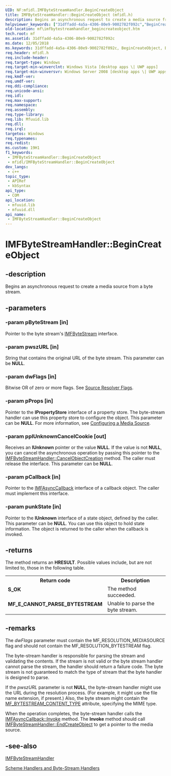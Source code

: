 ```yaml
---
UID: NF:mfidl.IMFByteStreamHandler.BeginCreateObject
title: IMFByteStreamHandler::BeginCreateObject (mfidl.h)
description: Begins an asynchronous request to create a media source from a byte stream.
helpviewer_keywords: ["31dffadd-4a5a-4306-80e9-9002782f092c","BeginCreateObject","BeginCreateObject method [Media Foundation]","BeginCreateObject method [Media Foundation]","IMFByteStreamHandler interface","IMFByteStreamHandler interface [Media Foundation]","BeginCreateObject method","IMFByteStreamHandler.BeginCreateObject","IMFByteStreamHandler::BeginCreateObject","mf.imfbytestreamhandler_begincreateobject","mfidl/IMFByteStreamHandler::BeginCreateObject"]
old-location: mf\imfbytestreamhandler_begincreateobject.htm
tech.root: mf
ms.assetid: 31dffadd-4a5a-4306-80e9-9002782f092c
ms.date: 12/05/2018
ms.keywords: 31dffadd-4a5a-4306-80e9-9002782f092c, BeginCreateObject, BeginCreateObject method [Media Foundation], BeginCreateObject method [Media Foundation],IMFByteStreamHandler interface, IMFByteStreamHandler interface [Media Foundation],BeginCreateObject method, IMFByteStreamHandler.BeginCreateObject, IMFByteStreamHandler::BeginCreateObject, mf.imfbytestreamhandler_begincreateobject, mfidl/IMFByteStreamHandler::BeginCreateObject
req.header: mfidl.h
req.include-header: 
req.target-type: Windows
req.target-min-winverclnt: Windows Vista [desktop apps \| UWP apps]
req.target-min-winversvr: Windows Server 2008 [desktop apps \| UWP apps]
req.kmdf-ver: 
req.umdf-ver: 
req.ddi-compliance: 
req.unicode-ansi: 
req.idl: 
req.max-support: 
req.namespace: 
req.assembly: 
req.type-library: 
req.lib: Mfuuid.lib
req.dll: 
req.irql: 
targetos: Windows
req.typenames: 
req.redist: 
ms.custom: 19H1
f1_keywords:
 - IMFByteStreamHandler::BeginCreateObject
 - mfidl/IMFByteStreamHandler::BeginCreateObject
dev_langs:
 - c++
topic_type:
 - APIRef
 - kbSyntax
api_type:
 - COM
api_location:
 - mfuuid.lib
 - mfuuid.dll
api_name:
 - IMFByteStreamHandler::BeginCreateObject
---
```


# IMFByteStreamHandler::BeginCreateObject


## -description

Begins an asynchronous request to create a media source from a byte stream.

## -parameters

### -param pByteStream [in]

Pointer to the byte stream's <a href="/windows/desktop/api/mfobjects/nn-mfobjects-imfbytestream">IMFByteStream</a> interface.

### -param pwszURL [in]

String that contains the original URL of the byte stream. This parameter can be <b>NULL</b>.

### -param dwFlags [in]

Bitwise OR of zero or more flags. See <a href="/windows/desktop/medfound/source-resolver-flags">Source Resolver Flags</a>.

### -param pProps [in]

Pointer to the <b>IPropertyStore</b> interface of a property store. The byte-stream handler can use this property store to configure the object. This parameter can be <b>NULL</b>. For more information, see <a href="/windows/desktop/medfound/configuring-a-media-source">Configuring a Media Source</a>.

### -param ppIUnknownCancelCookie [out]

Receives an <b>IUnknown</b> pointer or the value <b>NULL</b>. If the value is not <b>NULL</b>, you can cancel the asynchronous operation by passing this pointer to the <a href="/windows/desktop/api/mfidl/nf-mfidl-imfbytestreamhandler-cancelobjectcreation">IMFByteStreamHandler::CancelObjectCreation</a> method. The caller must release the interface. This parameter can be <b>NULL</b>.

### -param pCallback [in]

Pointer to the <a href="/windows/desktop/api/mfobjects/nn-mfobjects-imfasynccallback">IMFAsyncCallback</a> interface of a callback object. The caller must implement this interface.

### -param punkState [in]

Pointer to the <b>IUnknown</b> interface of a state object, defined by the caller. This parameter can be <b>NULL</b>. You can use this object to hold state information. The object is returned to the caller when the callback is invoked.

## -returns

The method returns an <b>HRESULT</b>. Possible values include, but are not limited to, those in the following table.

<table>
<tr>
<th>Return code</th>
<th>Description</th>
</tr>
<tr>
<td width="40%">
<dl>
<dt><b>S_OK</b></dt>
</dl>
</td>
<td width="60%">
The method succeeded.

</td>
</tr>
<tr>
<td width="40%">
<dl>
<dt><b>MF_E_CANNOT_PARSE_BYTESTREAM</b></dt>
</dl>
</td>
<td width="60%">
Unable to parse the byte stream.

</td>
</tr>
</table>

## -remarks

The <i>dwFlags</i> parameter must contain the MF_RESOLUTION_MEDIASOURCE flag and should not contain the MF_RESOLUTION_BYTESTREAM flag.

The byte-stream handler is responsible for parsing the stream and validating the contents. If the stream is not valid or the byte stream handler cannot parse the stream, the handler should return a failure code. The byte stream is not guaranteed to match the type of stream that the byte handler is designed to parse.

If the <i>pwszURL</i> parameter is not <b>NULL</b>, the byte-stream handler might use the URL during the resolution process. (For example, it might use the file name extension, if present.) Also, the byte stream might contain the <a href="/windows/desktop/medfound/mf-bytestream-content-type-attribute">MF_BYTESTREAM_CONTENT_TYPE</a> attribute, specifying the MIME type.

When the operation completes, the byte-stream handler calls the <a href="/windows/desktop/api/mfobjects/nf-mfobjects-imfasynccallback-invoke">IMFAsyncCallback::Invoke</a> method. The <b>Invoke</b> method should call <a href="/windows/desktop/api/mfidl/nf-mfidl-imfbytestreamhandler-endcreateobject">IMFByteStreamHandler::EndCreateObject</a> to get a pointer to the media source.

## -see-also

<a href="/windows/desktop/api/mfidl/nn-mfidl-imfbytestreamhandler">IMFByteStreamHandler</a>



<a href="/windows/desktop/medfound/scheme-handlers-and-byte-stream-handlers">Scheme Handlers and Byte-Stream Handlers</a>

